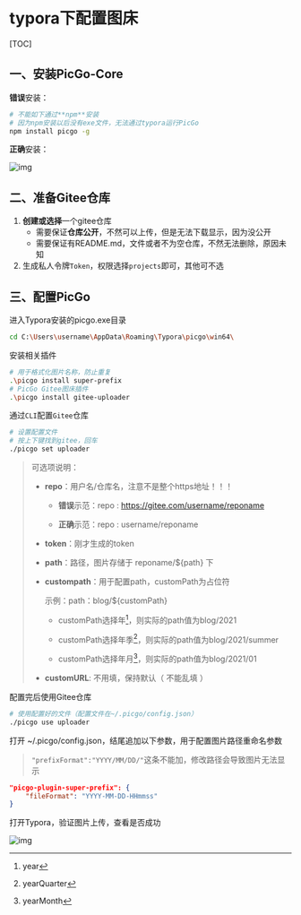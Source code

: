 # typora下配置图床

[TOC]

## 一、安装PicGo-Core

**错误**安装：

```bash
# 不能如下通过**npm**安装
# 因为npm安装以后没有exe文件，无法通过typora运行PicGo
npm install picgo -g
```

**正确**安装：

![img](https://gitee.com/jxprog/PicBed/raw/master/md/2021/10/29-223421.png)

## 二、准备Gitee仓库

1.   **创建或选择**一个gitee仓库
     -   需要保证**仓库公开**，不然可以上传，但是无法下载显示，因为没公开
     -   需要保证有README.md，文件或者不为空仓库，不然无法删除，原因未知
2.   生成私人令牌`Token`，权限选择`projects`即可，其他可不选

## 三、配置PicGo

进入Typora安装的picgo.exe目录

```bash
cd C:\Users\username\AppData\Roaming\Typora\picgo\win64\
```

安装相关插件

```bash
# 用于格式化图片名称，防止重复
.\picgo install super-prefix
# PicGo Gitee图床插件 
.\picgo install gitee-uploader
```

通过`CLI`配置`Gitee`仓库

```bash
# 设置配置文件
# 按上下键找到gitee，回车
./picgo set uploader  
```
>   可选项说明：
>
>   -   **repo**：用户名/仓库名，注意不是整个https地址！！！
>
>       -   **错误**示范：repo : https://gitee.com/username/reponame
>
>       -   **正确**示范：repo : username/reponame
>
>   -   **token**：刚才生成的token
>
>   -   **path**：路径，图片存储于 reponame/${path} 下    
>
>   -   **custompath**：用于配置path，customPath为占位符
>
>       示例：path：blog/${customPath}
>
>       -   customPath选择年[^1]，则实际的path值为blog/2021
>
>       -   customPath选择年季[^2]，则实际的path值为blog/2021/summer
>
>       -   customPath选择年月[^3]，则实际的path值为blog/2021/01
>
>   -   **customURL**: 不用填，保持默认（ 不能乱填 ） 

配置完后使用Gitee仓库

```   bash
# 使用配置好的文件（配置文件在~/.picgo/config.json）
./picgo use uploader
```

打开 ~/.picgo/config.json，结尾追加以下参数，用于配置图片路径重命名参数

>   `"prefixFormat":"YYYY/MM/DD/"`这条不能加，修改路径会导致图片无法显示

```json
"picgo-plugin-super-prefix": {
    "fileFormat": "YYYY-MM-DD-HHmmss"
} 
```

打开Typora，验证图片上传，查看是否成功

![img](https://gitee.com/jxprog/PicBed/raw/master/md/2021/10/29-223429.png)

[^1]: year
[^2]: yearQuarter
[^3]: yearMonth
